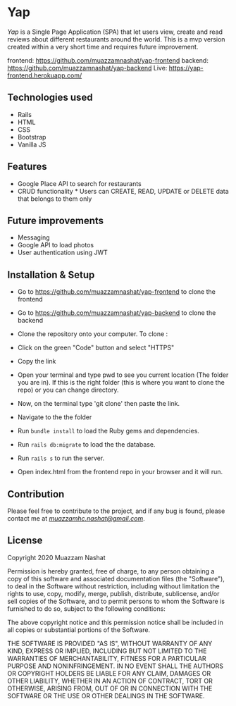 # Yap

_Yap_ is a Single Page Application (SPA) that let users view, create and read reviews about different restaurants around the world. This is a mvp version created within a very short time and requires future improvement.

frontend: https://github.com/muazzamnashat/yap-frontend
backend: https://github.com/muazzamnashat/yap-backend
Live: https://yap-frontend.herokuapp.com/

## Technologies used

- Rails
- HTML
- CSS
- Bootstrap
- Vanilla JS

## Features

- Google Place API to search for restaurants
- CRUD functionality \* Users can CREATE, READ, UPDATE or DELETE data that belongs to them only

## Future improvements

- Messaging
- Google API to load photos
- User authentication using JWT

## Installation & Setup

- Go to https://github.com/muazzamnashat/yap-frontend to clone the frontend
- Go to https://github.com/muazzamnashat/yap-backend to clone the backend

- Clone the repository onto your computer. To clone :
- Click on the green "Code" button and select "HTTPS"
- Copy the link
- Open your terminal and type pwd to see you current location (The folder you are in). If this is the right folder (this is where you want to clone the repo) or you can change directory.
- Now, on the terminal type 'git clone' then paste the link.
- Navigate to the the folder
- Run `bundle install` to load the Ruby gems and dependencies.
- Run `rails db:migrate` to load the the database.
- Run `rails s` to run the server.
- Open index.html from the frontend repo in your browser and it will run.

## Contribution

Please feel free to contribute to the project, and if any bug is found, please contact me at *muazzamhc.nashat@gmail.com*.

## License

Copyright 2020 Muazzam Nashat

Permission is hereby granted, free of charge, to any person obtaining a copy of this software and associated documentation files (the "Software"), to deal in the Software without restriction, including without limitation the rights to use, copy, modify, merge, publish, distribute, sublicense, and/or sell copies of the Software, and to permit persons to whom the Software is furnished to do so, subject to the following conditions:

The above copyright notice and this permission notice shall be included in all copies or substantial portions of the Software.

THE SOFTWARE IS PROVIDED "AS IS", WITHOUT WARRANTY OF ANY KIND, EXPRESS OR IMPLIED, INCLUDING BUT NOT LIMITED TO THE WARRANTIES OF MERCHANTABILITY, FITNESS FOR A PARTICULAR PURPOSE AND NONINFRINGEMENT. IN NO EVENT SHALL THE AUTHORS OR COPYRIGHT HOLDERS BE LIABLE FOR ANY CLAIM, DAMAGES OR OTHER LIABILITY, WHETHER IN AN ACTION OF CONTRACT, TORT OR OTHERWISE, ARISING FROM, OUT OF OR IN CONNECTION WITH THE SOFTWARE OR THE USE OR OTHER DEALINGS IN THE SOFTWARE.
